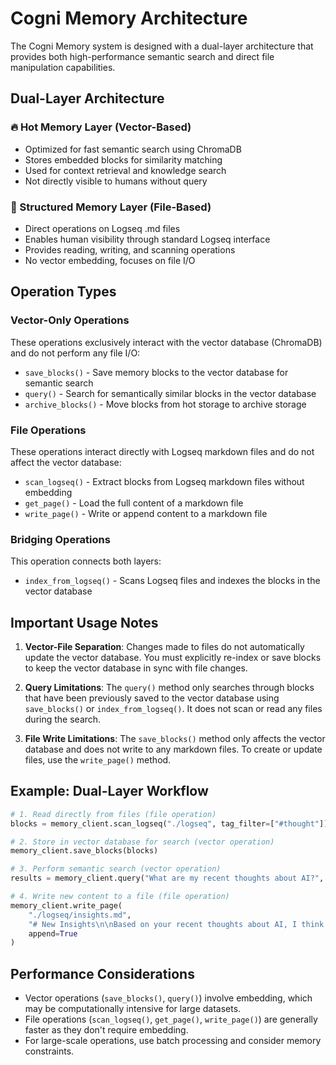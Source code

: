 # Cogni Memory Architecture

The Cogni Memory system is designed with a dual-layer architecture that provides both high-performance semantic search and direct file manipulation capabilities.

## Dual-Layer Architecture

### 🔥 Hot Memory Layer (Vector-Based)
- Optimized for fast semantic search using ChromaDB
- Stores embedded blocks for similarity matching
- Used for context retrieval and knowledge search
- Not directly visible to humans without query

### 🐢 Structured Memory Layer (File-Based)
- Direct operations on Logseq .md files
- Enables human visibility through standard Logseq interface
- Provides reading, writing, and scanning operations
- No vector embedding, focuses on file I/O

## Operation Types

### Vector-Only Operations
These operations exclusively interact with the vector database (ChromaDB) and do not perform any file I/O:

- `save_blocks()` - Save memory blocks to the vector database for semantic search
- `query()` - Search for semantically similar blocks in the vector database
- `archive_blocks()` - Move blocks from hot storage to archive storage

### File Operations
These operations interact directly with Logseq markdown files and do not affect the vector database:

- `scan_logseq()` - Extract blocks from Logseq markdown files without embedding
- `get_page()` - Load the full content of a markdown file
- `write_page()` - Write or append content to a markdown file

### Bridging Operations
This operation connects both layers:

- `index_from_logseq()` - Scans Logseq files and indexes the blocks in the vector database

## Important Usage Notes

1. **Vector-File Separation**: Changes made to files do not automatically update the vector database. You must explicitly re-index or save blocks to keep the vector database in sync with file changes.

2. **Query Limitations**: The `query()` method only searches through blocks that have been previously saved to the vector database using `save_blocks()` or `index_from_logseq()`. It does not scan or read any files during the search.

3. **File Write Limitations**: The `save_blocks()` method only affects the vector database and does not write to any markdown files. To create or update files, use the `write_page()` method.

## Example: Dual-Layer Workflow

```python
# 1. Read directly from files (file operation)
blocks = memory_client.scan_logseq("./logseq", tag_filter=["#thought"])

# 2. Store in vector database for search (vector operation)
memory_client.save_blocks(blocks)

# 3. Perform semantic search (vector operation)
results = memory_client.query("What are my recent thoughts about AI?", n_results=5)

# 4. Write new content to a file (file operation)
memory_client.write_page(
    "./logseq/insights.md",
    "# New Insights\n\nBased on your recent thoughts about AI, I think...",
    append=True
)
```

## Performance Considerations

- Vector operations (`save_blocks()`, `query()`) involve embedding, which may be computationally intensive for large datasets.
- File operations (`scan_logseq()`, `get_page()`, `write_page()`) are generally faster as they don't require embedding.
- For large-scale operations, use batch processing and consider memory constraints. 